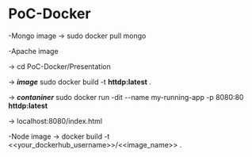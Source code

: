 # PoC-Docker
-Mongo image
-> sudo docker pull mongo

-Apache image


-> cd PoC-Docker/Presentation

-> _**image**_ sudo docker build -t **httdp:latest**  .

-> _**contaniner**_ sudo docker run -dit --name my-running-app -p 8080:80 **httdp:latest**

-> localhost:8080/index.html


-Node image
-> docker build -t <<your_dockerhub_username>>/<<image_name>> .
